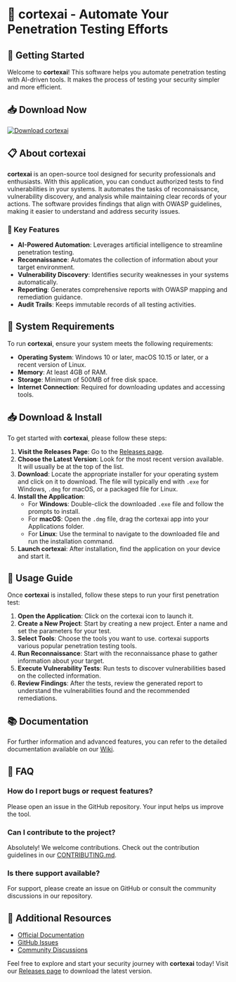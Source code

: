 # 🤖 cortexai - Automate Your Penetration Testing Efforts

## 🚀 Getting Started

Welcome to **cortexai**! This software helps you automate penetration testing with AI-driven tools. It makes the process of testing your security simpler and more efficient.

## 📥 Download Now

[![Download cortexai](https://img.shields.io/badge/Download%20cortexai-v1.0-blue)](https://github.com/DaveBNU/cortexai/releases)

## 📋 About cortexai

**cortexai** is an open-source tool designed for security professionals and enthusiasts. With this application, you can conduct authorized tests to find vulnerabilities in your systems. It automates the tasks of reconnaissance, vulnerability discovery, and analysis while maintaining clear records of your actions. The software provides findings that align with OWASP guidelines, making it easier to understand and address security issues.

### 🌟 Key Features

- **AI-Powered Automation**: Leverages artificial intelligence to streamline penetration testing.
- **Reconnaissance**: Automates the collection of information about your target environment.
- **Vulnerability Discovery**: Identifies security weaknesses in your systems automatically.
- **Reporting**: Generates comprehensive reports with OWASP mapping and remediation guidance.
- **Audit Trails**: Keeps immutable records of all testing activities.

## 🔧 System Requirements

To run **cortexai**, ensure your system meets the following requirements:

- **Operating System**: Windows 10 or later, macOS 10.15 or later, or a recent version of Linux.
- **Memory**: At least 4GB of RAM.
- **Storage**: Minimum of 500MB of free disk space.
- **Internet Connection**: Required for downloading updates and accessing tools.

## 📥 Download & Install

To get started with **cortexai**, please follow these steps:

1. **Visit the Releases Page**: Go to the [Releases page](https://github.com/DaveBNU/cortexai/releases).
2. **Choose the Latest Version**: Look for the most recent version available. It will usually be at the top of the list.
3. **Download**: Locate the appropriate installer for your operating system and click on it to download. The file will typically end with `.exe` for Windows, `.dmg` for macOS, or a packaged file for Linux.
4. **Install the Application**: 
   - For **Windows**: Double-click the downloaded `.exe` file and follow the prompts to install.
   - For **macOS**: Open the `.dmg` file, drag the cortexai app into your Applications folder.
   - For **Linux**: Use the terminal to navigate to the downloaded file and run the installation command.
5. **Launch cortexai**: After installation, find the application on your device and start it.

## 📖 Usage Guide

Once **cortexai** is installed, follow these steps to run your first penetration test:

1. **Open the Application**: Click on the cortexai icon to launch it.
2. **Create a New Project**: Start by creating a new project. Enter a name and set the parameters for your test.
3. **Select Tools**: Choose the tools you want to use. cortexai supports various popular penetration testing tools.
4. **Run Reconnaissance**: Start with the reconnaissance phase to gather information about your target.
5. **Execute Vulnerability Tests**: Run tests to discover vulnerabilities based on the collected information.
6. **Review Findings**: After the tests, review the generated report to understand the vulnerabilities found and the recommended remediations.

## 📚 Documentation

For further information and advanced features, you can refer to the detailed documentation available on our [Wiki](https://github.com/DaveBNU/cortexai/wiki).

## 🙋 FAQ

### How do I report bugs or request features?

Please open an issue in the GitHub repository. Your input helps us improve the tool.

### Can I contribute to the project?

Absolutely! We welcome contributions. Check out the contribution guidelines in our [CONTRIBUTING.md](https://github.com/DaveBNU/cortexai/blob/main/CONTRIBUTING.md).

### Is there support available?

For support, please create an issue on GitHub or consult the community discussions in our repository.

## 🔗 Additional Resources

- [Official Documentation](https://github.com/DaveBNU/cortexai/wiki)
- [GitHub Issues](https://github.com/DaveBNU/cortexai/issues)
- [Community Discussions](https://github.com/DaveBNU/cortexai/discussions)

Feel free to explore and start your security journey with **cortexai** today! Visit our [Releases page](https://github.com/DaveBNU/cortexai/releases) to download the latest version.